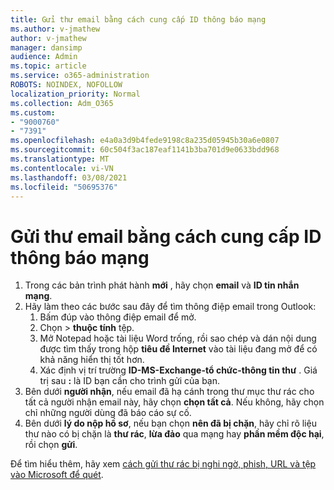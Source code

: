 ```yaml
---
title: Gửi thư email bằng cách cung cấp ID thông báo mạng
ms.author: v-jmathew
author: v-jmathew
manager: dansimp
audience: Admin
ms.topic: article
ms.service: o365-administration
ROBOTS: NOINDEX, NOFOLLOW
localization_priority: Normal
ms.collection: Adm_O365
ms.custom:
- "9000760"
- "7391"
ms.openlocfilehash: e4a0a3d9b4fede9198c8a235d05945b30a6e0807
ms.sourcegitcommit: 60c504f3ac187eaf1141b3ba701d9e0633bdd968
ms.translationtype: MT
ms.contentlocale: vi-VN
ms.lasthandoff: 03/08/2021
ms.locfileid: "50695376"
---
```

# <a name="submit-an-email-message-by-providing-the-network-message-id"></a>Gửi thư email bằng cách cung cấp ID thông báo mạng

1. Trong các bản trình phát hành **mới** , hãy chọn **email** và **ID tin nhắn mạng**.
2. Hãy làm theo các bước sau đây để tìm thông điệp email trong Outlook:
    1. Bấm đúp vào thông điệp email để mở.
    1. Chọn   >  **thuộc tính** tệp.
    1. Mở Notepad hoặc tài liệu Word trống, rồi sao chép và dán nội dung được tìm thấy trong hộp **tiêu đề Internet** vào tài liệu đang mở để có khả năng hiển thị tốt hơn.
    1. Xác định vị trí trường **ID-MS-Exchange-tổ chức-thông tin thư** . Giá trị sau **:** là ID bạn cần cho trình gửi của bạn.
3. Bên dưới **người nhận**, nếu email đã hạ cánh trong thư mục thư rác cho tất cả người nhận email này, hãy chọn **chọn tất cả**. Nếu không, hãy chọn chỉ những người dùng đã báo cáo sự cố.
4. Bên dưới **lý do nộp hồ sơ**, nếu bạn chọn **nên đã bị chặn**, hãy chỉ rõ liệu thư nào có bị chặn là **thư rác**, **lừa đảo** qua mạng hay **phần mềm độc hại**, rồi chọn **gửi**.

Để tìm hiểu thêm, hãy xem [cách gửi thư rác bị nghi ngờ, phish, URL và tệp vào Microsoft để quét](https://go.microsoft.com/fwlink/?linkid=2101479).
